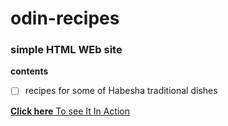 # odin-recipes
### simple HTML WEb site 
**contents**
- [ ] recipes for some of Habesha traditional dishes

[**Click here** To see It In Action](https://lemma-barnabas.github.io/odin-recipes/)
